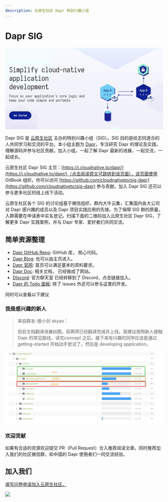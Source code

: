 ```yaml
---
description: 云原生社区 Dapr 特别兴趣小组
---
```


# Dapr SIG

![](.gitbook/assets/image.png)

Dapr SIG 是 [云原生社区](https://cloudnative.to/) 主办的特别兴趣小组（SIG）。SIG 目的是给志同道合的人共同学习和交流的平台。本小组主题为 [Dapr](https://dapr.io/)，专注研究 Dapr 的理论及实践，理解源码并参与社区贡献。加入小组，一起了解 Dapr 最新的进展，一起交流，一起成长。

云原生社区 Dapr SIG 主页：[https://i.cloudnative.to/dapr/](https://i.cloudnative.to/dapr/)（点击阅读原文可跳转到该页面），该页面使用 GitBook 组织，你可以访问 [https://github.com/cloudnativeto/sig-dapr](https://github.com/cloudnativeto/sig-dapr) 参与贡献。加入 Dapr SIG 还可以参与更多社区的线上线下活动。

云原生社区各个 SIG 的讨论组基于微信组织，群内大牛云集，汇集国内各大公司对 Dapr 感兴趣的成员以及 Dapr 项目实践应用的先锋。为了保障 SIG 群的质量，入群需要在申请表中实名登记。扫描下面的二维码加入云原生社区 Dapr SIG，了解更多 Dapr 实践案例，并与 Dapr 专家、爱好者们共同交流。

## **简单资源整理** <a id="jian-dan-zi-yuan-zheng-li"></a>

* [Dapr GitHub Repo](https://github.com/dapr/dapr): GitHub 库， 核心代码。 
* [Dapr Blog](https://blog.dapr.io/posts): 也可以由主页进入。 
* [Dapr 官网](https://dapr.io/): 首页可以满足基本的资料要求。 
* [Dapr Doc](https://github.com/dapr/docs): 相关文档， 已经做成了网站。 
* [DIscord](https://discord.com/invite/ptHhX6jc34): 官方聊天室 已经转移到了 Discord，点击链接加入。 
* [Dapr 的 Todo 面板](https://www.tickgit.com/browse?repo=github.com/dapr/dapr): 除了 issues 外还可以参与这里的开发。

同时可以查看以下建议

### 我是感兴趣的新人

> 来自群友-敖小剑 skyao：
>
> 目前文档翻译进展如图，前两项已经翻译完成并上线。我建议按照新人接触 Dapr 的常见路线，读完concept 之后，接下来有兴趣的同学应该是通过 getting-started 开始动手尝试了。然后是 developing application。

![](.gitbook/assets/image%20%284%29.png)

### 欢迎贡献

如果有合适的资源欢迎提交 PR（Pull Request）合入推荐阅读文章。同时推荐加入我们的社区微信群，和中国的 Dapr 使用者们一同交流经验。

## 加入我们

[填写问卷申请加入云原生社区。](https://wj.qq.com/s2/8219652/fb37)

![](https://i.loli.net/2020/10/22/7E6DNzWuBj2skeG.png)

